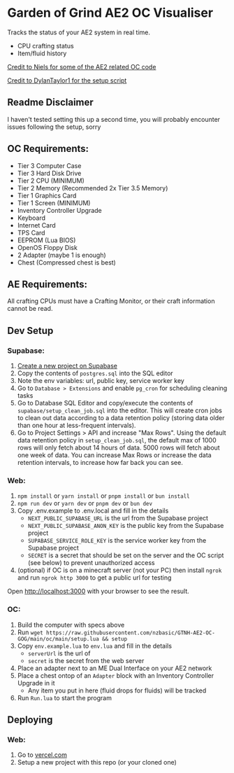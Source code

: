 # Garden of Grind AE2 OC Visualiser

Tracks the status of your AE2 system in real time.
- CPU crafting status
- Item/fluid history

[Credit to Niels for some of the AE2 related OC code](https://github.com/Niels1006/OC-AE2-integration)

[Credit to DylanTaylor1 for the setup script](https://github.com/DylanTaylor1/GTNH-Stocking)


## Readme Disclaimer

I haven't tested setting this up a second time, you will probably encounter issues following the setup, sorry

## OC Requirements:

- Tier 3 Computer Case
- Tier 3 Hard Disk Drive
- Tier 2 CPU (MINIMUM)
- Tier 2 Memory (Recommended 2x Tier 3.5 Memory)
- Tier 1 Graphics Card
- Tier 1 Screen (MINIMUM)
- Inventory Controller Upgrade
- Keyboard
- Internet Card
- TPS Card
- EEPROM (Lua BIOS)
- OpenOS Floppy Disk
- 2 Adapter (maybe 1 is enough)
- Chest (Compressed chest is best)

## AE Requirements:

All crafting CPUs must have a Crafting Monitor, or their craft information cannot be read.

## Dev Setup

### Supabase:
1. [Create a new project on Supabase](https://database.new)
2. Copy the contents of `postgres.sql` into the SQL editor
3. Note the env variables: url, public key, service worker key
4. Go to `Database > Extensions` and enable `pg_cron` for scheduling cleaning tasks
5. Go to Database SQL Editor and copy/execute the contents of `supabase/setup_clean_job.sql` into the editor. This will create cron jobs to clean out data according to a data retention policy (storing data older than one hour at less-frequent intervals).
6. Go to Project Settings > API and increase "Max Rows". Using the default data retention policy in `setup_clean_job.sql`, the default max of 1000 rows will only fetch about 14 hours of data. 5000 rows will fetch about one week of data. You can increase Max Rows or increase the data retention intervals, to increase how far back you can see.


### Web:
1. `npm install` or `yarn install` or `pnpm install` or `bun install`
2. `npm run dev` or `yarn dev` or `pnpm dev` or `bun dev`
3. Copy .env.example to .env.local and fill in the details
    - `NEXT_PUBLIC_SUPABASE_URL` is the url from the Supabase project
    - `NEXT_PUBLIC_SUPABASE_ANON_KEY` is the public key from the Supabase project
    - `SUPABASE_SERVICE_ROLE_KEY` is the service worker key from the Supabase project
    - `SECRET` is a secret that should be set on the server and the OC script (see below) to prevent unauthorized access
4. (optional) if OC is on a minecraft server (not your PC) then install `ngrok` and run `ngrok http 3000` to get a public url for testing

Open [http://localhost:3000](http://localhost:3000) with your browser to see the result.

### OC:

1. Build the computer with specs above
2. Run `wget https://raw.githubusercontent.com/nzbasic/GTNH-AE2-OC-GOG/main/oc/main/setup.lua && setup`
3. Copy `env.example.lua` to `env.lua` and fill in the details
    - `serverUrl` is the url of
    - `secret` is the secret from the web server
4. Place an adapter next to an ME Dual Interface on your AE2 network
5. Place a chest ontop of an `Adapter` block with an Inventory Controller Upgrade in it
    - Any item you put in here (fluid drops for fluids) will be tracked
6. Run `Run.lua` to start the program

## Deploying

### Web:

1. Go to [vercel.com](https://vercel.com)
2. Setup a new project with this repo (or your cloned one)
